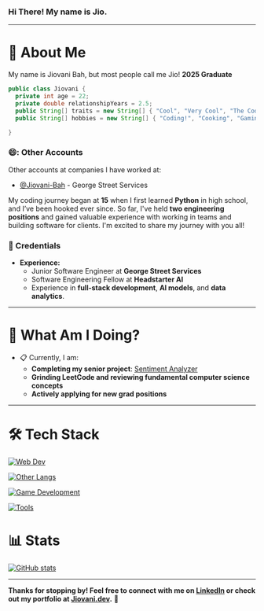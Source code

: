 ### Hi There! My name is Jio. 
-----

# :postbox: About Me
My name is Jiovani Bah, but most people call me Jio! **2025 Graduate**

```java
public class Jiovani {
  private int age = 22;
  private double relationshipYears = 2.5;
  public String[] traits = new String[] { "Cool", "Very Cool", "The Coolest"};
  public String[] hobbies = new String[] { "Coding!", "Cooking", "Gaming", "Watching TV/Anime", "Working out" };

}
```

### 😄: Other Accounts
Other accounts at companies I have worked at:
- [@Jiovani-Bah](https://github.com/Jiovani-Bah) - George Street Services

My coding journey began at **15** when I first learned **Python** in high school, and I’ve been hooked ever since. So far, I've held **two engineering positions** and gained valuable experience with working in teams and building software for clients. I'm excited to share my journey with you all!

### :briefcase: Credentials
- **Experience:**
  - Junior Software Engineer at **George Street Services**
  - Software Engineering Fellow at **Headstarter AI**
  - Experience in **full-stack development**, **AI models**, and **data analytics**.

-----

# :round_pushpin: What Am I Doing?
- :clipboard: Currently, I am:
  - **Completing my senior project**: [Sentiment Analyzer](https://github.com/MrJio/SentimentAnalyzer)
  - **Grinding LeetCode and reviewing fundamental computer science concepts**
  - **Actively applying for new grad positions**

-----

# :hammer_and_wrench: Tech Stack
[![Web Dev](https://skillicons.dev/icons?i=html,css,js,ts,mongodb,express,react,nodejs,tailwind,next&theme=dark)](https://skillicons.dev)

[![Other Langs](https://skillicons.dev/icons?i=python,java,cpp,go,sql&theme=dark)](https://skillicons.dev)

[![Game Development](https://skillicons.dev/icons?i=cs,unity,godot&theme=dark)](https://skillicons.dev)

[![Tools](https://skillicons.dev/icons?i=vscode,postman,figma,github,heroku,netlify&theme=dark)](https://skillicons.dev)

# :bar_chart: Stats
[![GitHub stats](https://github-readme-stats.vercel.app/api?username=mrjio)](https://github.com/anuraghazra/github-readme-stats)

-----

**Thanks for stopping by! Feel free to connect with me on [LinkedIn](https://linkedin.com/in/BahJio) or check out my portfolio at [Jiovani.dev](https://jiovani.dev).** 🚀
